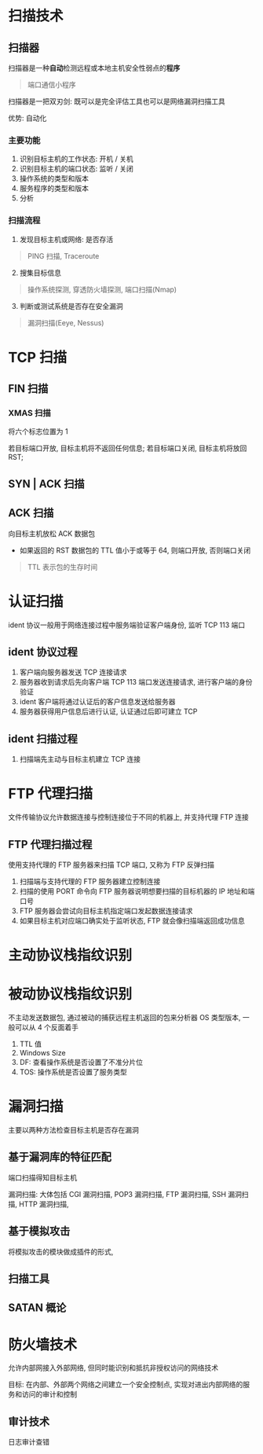 # 扫描技术

## 扫描器

扫描器是一种**自动**检测远程或本地主机安全性弱点的**程序**
> 端口通信小程序

扫描器是一把双刃剑: 既可以是完全评估工具也可以是网络漏洞扫描工具

优势: 自动化

### 主要功能

1. 识别目标主机的工作状态: 开机 / 关机
2. 识别目标主机的端口状态: 监听 / 关闭
3. 操作系统的类型和版本
4. 服务程序的类型和版本
5. 分析

### 扫描流程

1. 发现目标主机或网络: 是否存活
> PING 扫描, Traceroute
2. 搜集目标信息
> 操作系统探测, 穿透防火墙探测, 端口扫描(Nmap)
3. 判断或测试系统是否存在安全漏洞
> 漏洞扫描(Eeye, Nessus)

# TCP 扫描

## FIN 扫描

### XMAS 扫描

将六个标志位置为 1

若目标端口开放, 目标主机将不返回任何信息; 
若目标端口关闭, 目标主机将放回 RST;

## SYN | ACK 扫描

## ACK 扫描

向目标主机放松 ACK 数据包

- 如果返回的 RST 数据包的 TTL 值小于或等于 64, 则端口开放, 否则端口关闭
> TTL 表示包的生存时间

## 
  
# 认证扫描

ident 协议一般用于网络连接过程中服务端验证客户端身份, 监听 TCP 113 端口

## ident 协议过程

1. 客户端向服务器发送 TCP 连接请求
2. 服务器收到请求后先向客户端 TCP 113 端口发送连接请求, 进行客户端的身份验证
3. ident 客户端将通过认证后的客户信息发送给服务器
4. 服务器获得用户信息后进行认证, 认证通过后即可建立 TCP 

## ident 扫描过程

1. 扫描端先主动与目标主机建立 TCP 连接

# FTP 代理扫描

文件传输协议允许数据连接与控制连接位于不同的机器上, 并支持代理 FTP 连接

## FTP 代理扫描过程

使用支持代理的 FTP 服务器来扫描 TCP 端口, 又称为 FTP 反弹扫描

1. 扫描端与支持代理的 FTP 服务器建立控制连接
2. 扫描的使用 PORT 命令向 FTP 服务器说明想要扫描的目标机器的 IP 地址和端口号
3. FTP 服务器会尝试向目标主机指定端口发起数据连接请求
4. 如果目标主机对应端口确实处于监听状态, FTP 就会像扫描端返回成功信息

# 主动协议栈指纹识别

# 被动协议栈指纹识别

不主动发送数据包, 通过被动的捕获远程主机返回的包来分析器 OS 类型版本, 一般可以从 4 个反面着手

1. TTL 值
2. Windows Size
3. DF: 查看操作系统是否设置了不准分片位
4. TOS: 操作系统是否设置了服务类型

# 漏洞扫描

主要以两种方法检查目标主机是否存在漏洞

## 基于漏洞库的特征匹配

端口扫描得知目标主机

漏洞扫描: 大体包括 CGI 漏洞扫描, POP3 漏洞扫描, FTP 漏洞扫描, SSH 漏洞扫描, HTTP 漏洞扫描, 

## 基于模拟攻击

将模拟攻击的模块做成插件的形式, 

## 扫描工具

## SATAN 概论

# 防火墙技术

允许内部网接入外部网络, 但同时能识别和抵抗非授权访问的网络技术

目标: 在内部、外部两个网络之间建立一个安全控制点, 实现对进出内部网络的服务和访问的审计和控制

## 审计技术

日志审计查错
